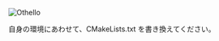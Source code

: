 ![Othello](https://github.com/K-Zenigata/Othello_SFML/assets/114846454/36af169d-3076-4623-bf5b-1c9c16292a05)

自身の環境にあわせて、CMakeLists.txt を書き換えてください。
